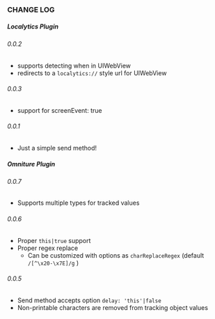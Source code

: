 ### CHANGE LOG
##### Localytics Plugin
###### 0.0.2
* supports detecting when in UIWebView
* redirects to a `localytics://` style url for UIWebView

###### 0.0.3
* support for screenEvent: true

###### 0.0.1
* Just a simple send method!

##### Omniture Plugin
###### 0.0.7
* Supports multiple types for tracked values

###### 0.0.6
* Proper `this|true` support
* Proper regex replace
  * Can be customized with options as `charReplaceRegex` (default `/[^\x20-\x7E]/g` )

###### 0.0.5
* Send method accepts option `delay: 'this'|false`
* Non-printable characters are removed from tracking object values
